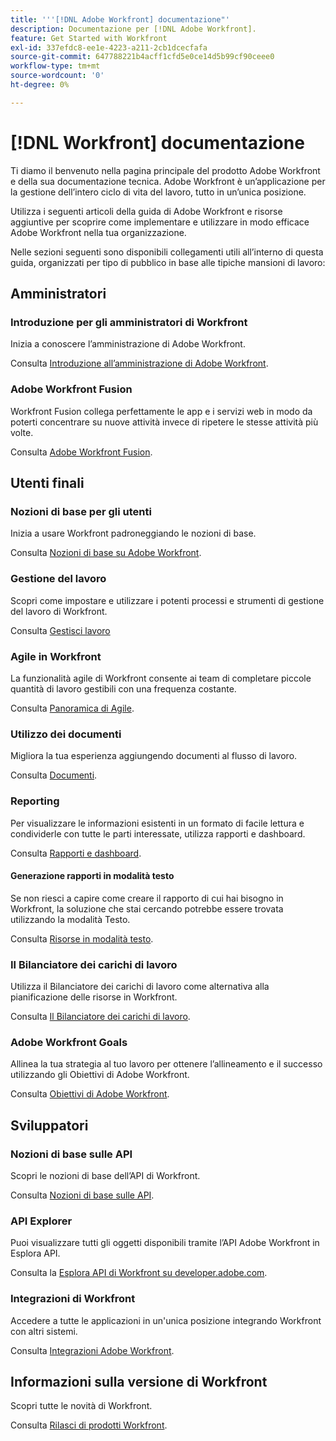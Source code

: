 ```yaml
---
title: '''[!DNL Adobe Workfront] documentazione"'
description: Documentazione per [!DNL Adobe Workfront].
feature: Get Started with Workfront
exl-id: 337efdc8-ee1e-4223-a211-2cb1dcecfafa
source-git-commit: 647788221b4acff1cfd5e0ce14d5b99cf90ceee0
workflow-type: tm+mt
source-wordcount: '0'
ht-degree: 0%

---
```


# [!DNL Workfront] documentazione

Ti diamo il benvenuto nella pagina principale del prodotto Adobe Workfront e della sua documentazione tecnica. Adobe Workfront è un’applicazione per la gestione dell’intero ciclo di vita del lavoro, tutto in un’unica posizione.

Utilizza i seguenti articoli della guida di Adobe Workfront e risorse aggiuntive per scoprire come implementare e utilizzare in modo efficace Adobe Workfront nella tua organizzazione.

Nelle sezioni seguenti sono disponibili collegamenti utili all’interno di questa guida, organizzati per tipo di pubblico in base alle tipiche mansioni di lavoro:

## Amministratori

### Introduzione per gli amministratori di Workfront

Inizia a conoscere l’amministrazione di Adobe Workfront.

Consulta [Introduzione all’amministrazione di Adobe Workfront](/help/quicksilver/administration-and-setup/get-started-wf-administration/get-started-with-wf-administration.md).

### Adobe Workfront Fusion

Workfront Fusion collega perfettamente le app e i servizi web in modo da poterti concentrare su nuove attività invece di ripetere le stesse attività più volte.

Consulta [Adobe Workfront Fusion](/help/quicksilver/workfront-fusion/workfront-fusion-2.md).

## Utenti finali

### Nozioni di base per gli utenti

Inizia a usare Workfront padroneggiando le nozioni di base.

Consulta [Nozioni di base su Adobe Workfront](/help/quicksilver/workfront-basics/workfront-basics.md).

### Gestione del lavoro

Scopri come impostare e utilizzare i potenti processi e strumenti di gestione del lavoro di Workfront.

Consulta [Gestisci lavoro](/help/quicksilver/manage-work/manage-work.md)


### Agile in Workfront

La funzionalità agile di Workfront consente ai team di completare piccole quantità di lavoro gestibili con una frequenza costante.

Consulta [Panoramica di Agile](/help/quicksilver/agile/agile-overview.md).

### Utilizzo dei documenti

Migliora la tua esperienza aggiungendo documenti al flusso di lavoro.

Consulta [Documenti](/help/quicksilver/documents/documents-overview.md).

### Reporting

Per visualizzare le informazioni esistenti in un formato di facile lettura e condividerle con tutte le parti interessate, utilizza rapporti e dashboard.

Consulta [Rapporti e dashboard](/help/quicksilver/reports-and-dashboards/reports-and-dashboards-overview.md).

#### Generazione rapporti in modalità testo

Se non riesci a capire come creare il rapporto di cui hai bisogno in Workfront, la soluzione che stai cercando potrebbe essere trovata utilizzando la modalità Testo.

Consulta [Risorse in modalità testo](/help/quicksilver/reports-and-dashboards/reports/text-mode/text-mode-resources.md).

### Il Bilanciatore dei carichi di lavoro

Utilizza il Bilanciatore dei carichi di lavoro come alternativa alla pianificazione delle risorse in Workfront.

Consulta [Il Bilanciatore dei carichi di lavoro](/help/quicksilver/resource-mgmt/workload-balancer/workload-balancer.md).

### Adobe Workfront Goals

Allinea la tua strategia al tuo lavoro per ottenere l’allineamento e il successo utilizzando gli Obiettivi di Adobe Workfront.

Consulta [Obiettivi di Adobe Workfront](/help/quicksilver/workfront-goals/workfront-goals.md).

## Sviluppatori

### Nozioni di base sulle API

Scopri le nozioni di base dell’API di Workfront.

Consulta [Nozioni di base sulle API](/help/quicksilver/wf-api/general/api-basics.md).

### API Explorer

Puoi visualizzare tutti gli oggetti disponibili tramite l’API Adobe Workfront in Esplora API.

Consulta la [Esplora API di Workfront su developer.adobe.com](https://developer.adobe.com/workfront/api-explorer/).

### Integrazioni di Workfront

Accedere a tutte le applicazioni in un&#39;unica posizione integrando Workfront con altri sistemi.

Consulta [Integrazioni Adobe Workfront](/help/quicksilver/workfront-integrations-and-apps/workfront-integrations.md).

## Informazioni sulla versione di Workfront

Scopri tutte le novità di Workfront.

Consulta [Rilasci di prodotti Workfront](/help/quicksilver/product-announcements/product-releases/product-releases.md).